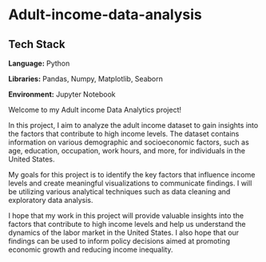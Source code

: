 # Adult-income-data-analysis

## Tech Stack

**Language:** Python

**Libraries:** Pandas, Numpy, Matplotlib, Seaborn 

**Environment:** Jupyter Notebook 

Welcome to my Adult income Data Analytics project!

In this project, I aim to analyze the adult income dataset to gain insights into the factors that contribute to high income levels. The dataset contains information on various demographic and socioeconomic factors, such as age, education, occupation, work hours, and more, for individuals in the United States.

My goals for this project is to identify the key factors that influence income levels and create meaningful visualizations to communicate findings. I will be utilizing various analytical techniques such as data cleaning and exploratory data analysis.

I hope that my work in this project will provide valuable insights into the factors that contribute to high income levels and help us understand the dynamics of the labor market in the United States. I also hope that our findings can be used to inform policy decisions aimed at promoting economic growth and reducing income inequality.
